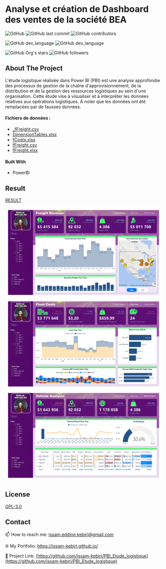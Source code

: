 # Analyse et création de Dashboard des ventes de la société BEA

![GitHub](https://img.shields.io/github/license/issam-kebiri/PBI_Etude_logistique?color=g&style=for-the-badge)
![GitHub last commit](https://img.shields.io/github/last-commit/issam-kebiri/PBI_Etude_logistique?color=red&style=for-the-badge)
![GitHub contributors](https://img.shields.io/github/contributors/issam-kebiri/PBI_Etude_logistique?color=yellow&style=for-the-badge)

![GitHub dev_language](https://img.shields.io/badge/PowerBI-yellow?style=flat&logo=PowerBI&logoColor=white)
![GitHub dev_language](https://img.shields.io/badge/Dax-blue?style=flat&logo=redwoodjs&logoColor=white)


![GitHub Org's stars](https://img.shields.io/github/stars/issam-kebiri?style=social)
![GitHub followers](https://img.shields.io/github/followers/issam-kebiri?style=social)

## About The Project

L'étude logistique réalisée dans Power BI (PBI) est une analyse approfondie des processus de gestion de la chaîne d'approvisionnement, de la distribution et de la gestion des ressources logistiques au sein d'une organisation. Cette étude vise à visualiser et à interpréter les données relatives aux opérations logistiques. À noter que les données ont été remplacées par de fausses données.

#### Fichiers de données :
- [_fFreight.csv](/Data/_fFreight.csv)
- [DimensionTables.xlsx](/Data/DimensionTables.xlsx)
- [fCosts.xlsx](/Data/fCosts.xlsx)
- [fFreight.csv](/Data/fFreight.csv)
- [fFreight.xlsx](/Data/fFreight.xlsx)



#### Built With

* PowerBI


## Result
[RESULT](Etude_logistique.pdf)



<img src="PBIX_Logistics_Page1.png" >
<img src="PBIX_Logistics_Page2.png" >
<img src="PBIX_Logistics_Page3.png" >

## License

[GPL-3.0](https://choosealicense.com/licenses/gpl-3.0/)

## Contact

📫 How to reach me: issam.eddine.kebiri@gmail.com

🌐 My Portfolio: <https://issam-kebiri.github.io/>

🔗 Project Link: [https://github.com/issam-kebiri/PBI_Etude_logistique](https://github.com/issam-kebiri/PBI_Etude_logistique)
